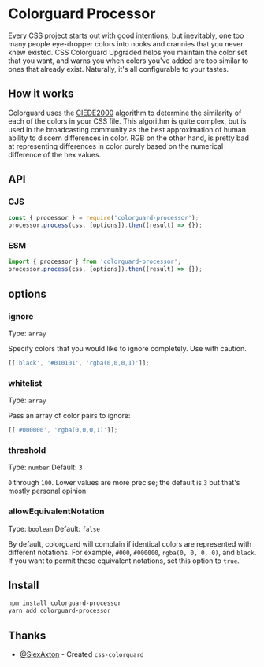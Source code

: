 # Colorguard Processor

Every CSS project starts out with good intentions, but inevitably, one too many people eye-dropper
colors into nooks and crannies that you never knew existed. CSS Colorguard Upgraded helps you maintain the
color set that you want, and warns you when colors you've added are too similar to ones that already
exist. Naturally, it's all configurable to your tastes.

## How it works

Colorguard uses the [CIEDE2000](http://en.wikipedia.org/wiki/Color_difference#CIEDE2000) algorithm to determine
the similarity of each of the colors in your CSS file. This algorithm is quite complex, but is used
in the broadcasting community as the best approximation of human ability to discern differences in
color. RGB on the other hand, is pretty bad at representing differences in color purely based on the
numerical difference of the hex values.

## API

### CJS

```js
const { processor } = require('colorguard-processor');
processor.process(css, [options]).then((result) => {});
```

### ESM

```js
import { processor } from 'colorguard-processor';
processor.process(css, [options]).then((result) => {});
```

## options

### ignore

Type: `array`

Specify colors that you would like to ignore completely.
Use with caution.

```js
[['black', '#010101', 'rgba(0,0,0,1)']];
```

### whitelist

Type: `array`

Pass an array of color pairs to ignore:

```js
[['#000000', 'rgba(0,0,0,1)']];
```

### threshold

Type: `number`
Default: `3`

`0` through `100`. Lower values are more precise; the default is `3` but that's
mostly personal opinion.

### allowEquivalentNotation

Type: `boolean`
Default: `false`

By default, colorguard will complain if identical colors are represented with different notations.
For example, `#000`, `#000000`, `rgba(0, 0, 0, 0)`, and `black`. If you want to permit these
equivalent notations, set this option to `true`.

## Install

```bash
npm install colorguard-processor
yarn add colorguard-processor
```

## Thanks

- [@SlexAxton](https://github.com/SlexAxton) - Created `css-colorguard`
